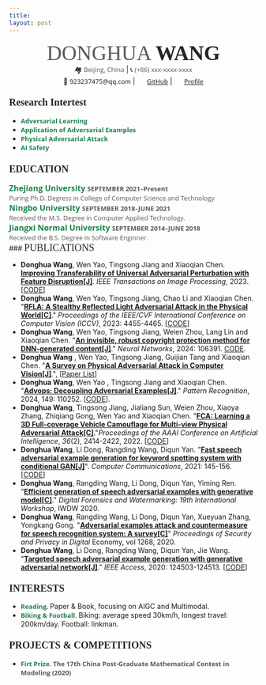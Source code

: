 ```yaml
---
title: 
layout: post
---
```



<center>
    <div>
        <span style="font-family:Georgia;font-size:42px;color:#595959;">DONGHUA </span>
        <span style="font-family:Georgia;font-size:42px;color:#262626;font-weight:bold">WANG</span><br>
        <span style="font-size:13px;">&#x1F3D8;</span>
        <span style="font-family:Open Sans;font-size:13px;color:#595959;">Beijing, China</span> | <span style="font-size:13px;">&#x1F4DE;</span> <span style="font-family:Open Sans;font-size:13px;color:#595959;">(+86) xxx-xxxx-xxxx</span><br><span style="font-size:13px;">&#x1F4E7;</span> 
        <span style="font-family:Open Sans;font-size:13px;">923237475@qq.com</span> | <span><img src="assets/icon/github.svg" width="16px"> <a style="font-family:Open Sans;font-size:13px;" href="https://github.com/winterwindwang">GitHub</a></span> | <span><img src="assets/icon/avatar_scholar_256.png" width="16px"> <a style="font-family:Open Sans;font-size:13px;" href="https://www.researchgate.net/profile/Donghua-Wang-4">Profile</a></span> <br>
    </div>
</center>



### <span style="font-family:Georgia;font-size:20px;color:#262626">Research Intertest</span>

- <span style="font-size:13px;font-family:Open Sans;font-weight:bold;color:#1d824c;">Adversarial Learning </span>
- <span style="font-size:13px;font-family:Open Sans;font-weight:bold;color:#1d824c;">Application of Adversarial Examples </span>
- <span style="font-size:13px;font-family:Open Sans;font-weight:bold;color:#1d824c;">Physical Adversarial Attack</span>
- <span style="font-size:13px;font-family:Open Sans;font-weight:bold;color:#1d824c;">AI Safety </span>

### <span style="font-family:Georgia;font-size:20px;color:#262626">EDUCATION</span>

<div id="expand-box-header">
<span style="font-size:16px;font-family:Open Sans;font-weight:bold;color:#1d824c;">Zhejiang University</span>
<span style="font-size:13px;font-family:Open Sans;font-weight:bold;color:#595959;">SEPTEMBER 2021–Present</span><br>
<span style="font-size:13px;font-family:Open Sans;color:#595959;">Puring Ph.D. Degress in College of Computer Science and Technology</span><br>
</div>
<div id="expand-box-header">
    <span style="font-size:16px;font-family:Open Sans;font-weight:bold;color:#1d824c;">Ningbo University </span>
   <span style="font-size:13px;font-family:Open Sans;font-weight:bold;color:#595959;">SEPTEMBER 2018–JUNE 2021</span><br>
    <span style="font-size:13px;font-family:Open Sans;color:#595959;"> Received the M.S. Degree in Computer Applied Technology.</span><br>
</div>

<div id="expand-box-header">
    <span style="font-size:16px;font-family:Open Sans;font-weight:bold;color:#1d824c;">Jiangxi Normal University </span>
   <span style="font-size:13px;font-family:Open Sans;font-weight:bold;color:#595959;">SEPTEMBER 2014–JUNE 2018</span><br>
    <span style="font-size:13px;font-family:Open Sans;color:#595959;"> Received the B.S. Degree in Software Enginner.</span><br>
</div>
### <span style="font-family:Georgia;font-size:20px;color:#262626">PUBLICATIONS</span>

+ **Donghua Wang**,  Wen Yao, Tingsong Jiang and Xiaoqian Chen. [**Improving Transferability of Universal Adversarial Perturbation with Feature Disruption[J]**](http://doi-org-s.webvpn.zju.edu.cn:8001/10.1109/TIP.2023.3345136). *IEEE Transactions on Image Processing*, 2023. [[CODE](https://github.com/winterwindwang/Data-efficient-UAP)]
+ **Donghua Wang**,  Wen Yao, Tingsong Jiang, Chao Li and Xiaoqian Chen. "[**RFLA: A Stealthy Reflected Light Adversarial Attack in the Physical World[C]**](https://openaccess.thecvf.com/content/ICCV2023/html/Wang_RFLA_A_Stealthy_Reflected_Light_Adversarial_Attack_in_the_Physical_ICCV_2023_paper.html)." *Proceedings of the IEEE/CVF International Conference on Computer Vision (ICCV)*, 2023: 4455-4465. [[CODE](https://github.com/winterwindwang/RFLA)]
+ **Donghua Wang**,  Wen Yao, Tingsong Jiang, Weien Zhou, Lang Lin and Xiaoqian Chen. "[**An invisible, robust copyright protection method for DNN-generated content[J]**](https://doi.org/10.1016/j.neunet.2024.106391)." *Neural Networks*, 2024: 106391. [CODE](https://github.com/winterwindwang/Invisible-Robust-Copyright-Protection).
+ **Donghua Wang** ,  Wen Yao, Tingsong Jiang, Guijian Tang and Xiaoqian Chen. "[**A Survey on Physical Adversarial Attack in Computer Vision[J]**](https://arxiv.org/pdf/2209.14262.pdf).", [[Paper List](https://github.com/winterwindwang/Physical-Adversarial-Attacks-Survey)]
+ **Donghua Wang**, Wen Yao , Tingsong Jiang and Xiaoqian Chen. "[**Advops: Decoupling Adversarial Examples[J]**](https://doi.org/10.1016/j.patcog.2024.110252)." *Pattern Recognition*, 2024, 149: 110252. [[CODE](https://github.com/winterwindwang/AdvOps)].
+ **Donghua Wang**, Tingsong Jiang, Jialiang Sun, Weien Zhou, Xiaoya Zhang, Zhiqiang Gong, Wen Yao and Xiaoqian Chen. "[**FCA: Learning a 3D Full-coverage Vehicle Camouflage for Multi-view Physical Adversarial Attack[C]**](https://ojs.aaai.org/index.php/AAAI/article/view/20141)."*Proceedings of the AAAI Conference on Artificial Intelligence*, *36*(2), 2414-2422, 2022. [[CODE](https://github.com/winterwindwang/Full-coverage-camouflage-adversarial-attack)]
+ **Donghua Wang**, Li Dong, Rangding Wang, Diqun Yan. "[**Fast speech adversarial example generation for keyword spotting system with conditional GAN[J]**](https://www.sciencedirect.com/science/article/pii/S0140366421003042)". *Computer Communications*, 2021: 145-156. [[CODE](https://github.com/winterwindwang/KWSAttackAdvCGAN)]
+ **Donghua Wang**, Rangding Wang, Li Dong, Diqun Yan, Yiming Ren. "[**Efficient generation of speech adversarial examples with generative model[C]**](https://link.springer.com/chapter/10.1007/978-3-030-69449-4_19)." *Digital Forensics and Watermarking: 19th International Workshop*, IWDW 2020. 
+ **Donghua Wang**, Rangding Wang, Li Dong, Diqun Yan, Xueyuan Zhang, Yongkang Gong. "[**Adversarial examples attack and countermeasure for speech recognition system: A survey[C]**](https://link.springer.com/chapter/10.1007/978-981-15-9129-7_31)"  *Proceedings of Security and Privacy in Digital* Economy, vol 1268, 2020. 
+ **Donghua Wang**, Li Dong, Rangding Wang, Diqun Yan, Jie Wang. "[**Targeted speech adversarial example generation with generative adversarial network[J]**](https://ieeexplore.ieee.org/abstract/document/9129727/)." *IEEE Access*, 2020: 124503-124513. [[CODE](https://github.com/winterwindwang/SpeechAdvGan)]

### <span style="font-family:Georgia;font-size:20px;color:#262626">INTERESTS</span>

- <span style="font-size:13px;font-family:Open Sans;font-weight:bold;color:#1d824c;">Reading. </span>Paper & Book, focusing on AIGC and Multimodal.
- <span style="font-size:13px;font-family:Open Sans;font-weight:bold;color:#1d824c;">Biking & Football. </span> Biking: average speed 30km/h, longest travel: 200km/day. Football: linkman.

### <span style="font-family:Georgia;font-size:20px;color:#262626">PROJECTS & COMPETITIONS</span>

+ <div id="expand-box-header">
      <span style="font-size:13px;font-family:Open Sans;font-weight:bold;color:#1d824c;">Firt Prize. </span>
  	<span style="font-size:13px;font-family:Open Sans;font-weight:bold;color:#595959;">The 17th China Post-Graduate Mathematical Contest in Modeling (2020)</span>
  </div>

